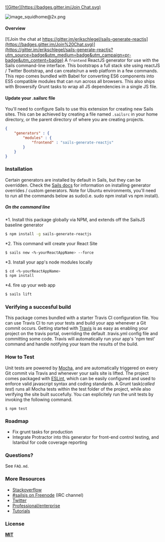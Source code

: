 [![Gitter](https://badges.gitter.im/Join Chat.svg)](https://gitter.im/erikschlegel/sails-generate-reactjs?utm_source=badge&utm_medium=badge&utm_campaign=pr-badge&utm_content=badge)

![image_squidhome@2x.png](http://i.imgur.com/RIvu9.png)

#### Overview

[![Join the chat at https://gitter.im/erikschlegel/sails-generate-reactjs](https://badges.gitter.im/Join%20Chat.svg)](https://gitter.im/erikschlegel/sails-generate-reactjs?utm_source=badge&utm_medium=badge&utm_campaign=pr-badge&utm_content=badge)
A `frontend` ReactJS generator for use with the Sails command-line interface. This bootstraps a full stack site using reactJS / Twitter Bootstrap, and can create/run a web platform in a few commands. This repo comes bundled with Babel for converting ES6 components into ES5 compatible modules that can run across all browsers. This also ships with Browersify Grunt tasks to wrap all JS dependencies in a single JS file. 

#### Update your .sailsrc file
You'll need to configure Sails to use this extension for creating new Sails sites. This can be achieved by creating a file named `.sailsrc` in your home directory, or the parent directory of where you are creating projects. 
```json
{
    "generators" : {
        "modules" : {
            "frontend" : "sails-generate-reactjs"
        }
    }
}
```

### Installation
Certain generators are installed by default in Sails, but they can be overridden.  Check the [Sails docs](http://sailsjs.org/#!documentation) for information on installing generator overrides / custom generators. Note for Ubuntu environments, you'll need to run all the commands below as sudo(i.e. sudo npm install vs npm install).

##### On the command line
*1. Install this package globally via NPM, and extends off the SailsJS baseline generator
```sh
$ npm install -g sails-generate-reactjs
```

*2. This command will create your React Site
```sh
$ sails new <%-yourReactAppName> --force
```

*3. Install your app's node modules locally
```sh
$ cd <%-yourReactAppName>
$ npm install
```

*4. fire up your web app
```sh
$ sails lift
```
### Verifying a succesful build

This package comes bundled with a starter Travis CI configuration file. You can use Travis CI to run your tests and build your app whenever a Git commit occurs. Getting started with [Travis](https://travis-ci.com/) is as easy as enabling your project on the travis portal, overriding the default .travis.yml config file and committing some code. Travis will automatically run your app's 'npm test' command and handle notifying your team the results of the build. 

### How to Test

Unit tests are powered by [Mocha](http://mochajs.org/), and are automatically triggered on every Git commit via Travis and whenever your sails site is lifted. The project comes packaged with [ESLint](http://eslint.org/), which can be easily configured and used to enforce valid javascript syntax and coding standards. A Grunt task(<i>called test</i>) runs all Mocha tests within the test folder of the project, while also verifying the site built succefully. You can explicitely run the unit tests by invoking the following command. 

```shell
$ npm test
```

### Roadmap
* Fix grunt tasks for production
* Integrate Protractor into this generator for front-end control testing, and Istanbul for code coverage reporting

### Questions?

See `FAQ.md`.

### More Resources

- [Stackoverflow](http://stackoverflow.com/questions/tagged/sails.js)
- [#sailsjs on Freenode](http://webchat.freenode.net/) (IRC channel)
- [Twitter](https://twitter.com/sailsjs)
- [Professional/enterprise](https://github.com/balderdashy/sails-docs/blob/master/FAQ.md#are-there-professional-support-options)
- [Tutorials](https://github.com/balderdashy/sails-docs/blob/master/FAQ.md#where-do-i-get-help)

### License

**[MIT](./LICENSE)**
